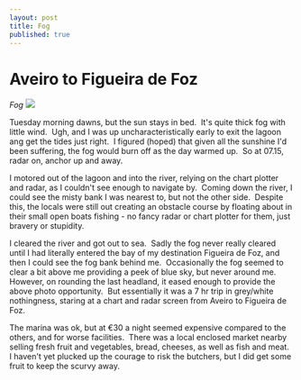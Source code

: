 ```yaml
---
layout: post
title: Fog
published: true
---
```


# Aveiro to Figueira de Foz

*Fog ![]({{site.baseurl}}/assets/small-img_0931_scale.jpg)*

Tuesday morning dawns, but the sun stays in bed.  It's quite thick fog with little wind.  Ugh, and I was up uncharacteristically early to exit the lagoon ang get the tides just right.  I figured (hoped) that given all the sunshine I'd been suffering, the fog would burn off as the day warmed up.  So at 07.15, radar on, anchor up and away.

I motored out of the lagoon and into the river, relying on the chart plotter and radar, as I couldn't see enough to navigate by.  Coming down the river, I could see the misty bank I was nearest to, but not the other side.  Despite this, the locals were still out creating an obstacle course by floating about in their small open boats fishing - no fancy radar or chart plotter for them, just bravery or stupidity.

I cleared the river and got out to sea.  Sadly the fog never really cleared until I had literally entered the bay of my destination Figueira de Foz, and then I could see the fog bank behind me.  Occasionally the fog seemed to clear a bit above me providing a peek of blue sky, but never around me.  However, on rounding the last headland, it eased enough to provide the above photo opportunity.  But essentially it was a 7 hr trip in grey/white nothingness, staring at a chart and radar screen from Aveiro to Figueira de Foz.

The marina was ok, but at €30 a night seemed expensive compared to the others, and for worse facilities.  There was a local enclosed market nearby selling fresh fruit and vegetables, bread, cheeses, as well as fish and meat.  I haven't yet plucked up the courage to risk the butchers, but I did get some fruit to keep the scurvy away.
